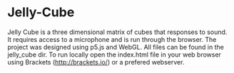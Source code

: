 # Jelly-Cube
Jelly Cube is a three dimensional matrix of cubes that responses to sound.
It requires access to a microphone and is run through the browser. The project 
was designed using p5.js and WebGL. All files can be found in the jelly_cube dir.
To run locally open the index.html file in your web browser using
Brackets (http://brackets.io/) or a prefered webserver.
